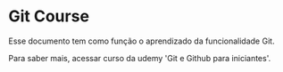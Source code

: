 # Git Course

Esse documento tem como função o aprendizado da funcionalidade Git.

Para saber mais, acessar curso da udemy 'Git e Github para iniciantes'.
